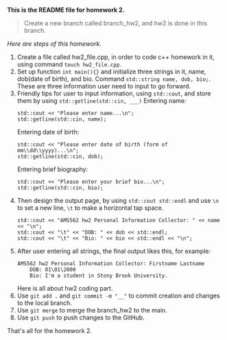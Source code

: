 **This is the README file for homework 2.**

> Create a new branch called branch_hw2, and hw2 is done in this branch.

*Here are steps of this homework.*
1. Create a file called hw2_file.cpp, in order to code c++ homework in it, using command `touch hw2_file.cpp`.
2. Set up function `int main(){}` and initialize three strings in it, name, dob(date of birth), and bio. Command `std::string name, dob, bio;`. These are three information user need to input to go forward.
3. Friendly tips for user to input information, using `std::cout`, and store them by using  `std::getline(std::cin, ___)`
    Entering name:
    ```
    std::cout << "Please enter name...\n";
    std::getline(std::cin, name);
    ```
    Entering date of birth:
    ```
    std::cout << "Please enter date of birth (form of mm\\dd\\yyyy)...\n";
    std::getline(std::cin, dob);
    ```
    Entering brief biography:
    ```
    std::cout << "Please enter your brief bio...\n";
    std::getline(std::cin, bio);
    ```
4. Then design the output page, by using `std::cout std::endl` and use `\n` to set a new line, `\t` to make a horizontal tap space.
    ```
    std::cout << "AMS562 hw2 Personal Information Collector: " << name << "\n";
    std::cout << "\t" << "DOB: " << dob << std::endl;
    std::cout << "\t" << "Bio: " << bio << std::endl << "\n";
    ```
5. After user entering all strings, the final output likes this, for example:
    ```
    AMS562 hw2 Personal Information Collector: Firstname Lastname
        DOB: 01\01\2000
        Bio: I'm a student in Stony Brook University.
    ```
   Here is all about hw2 coding part.
6. Use `git add .` and `git commit -m "__"` to commit creation and changes to the local branch.
7. Use `git merge` to merge the branch_hw2 to the main.
8.  Use `git push` to push changes to the GitHub.

That's all for the homework 2.
